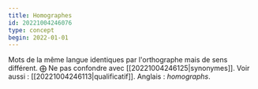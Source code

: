 ```yaml
---
title: Homographes
id: 20221004246076
type: concept
begin: 2022-01-01
---
```


Mots de la même langue identiques par l'orthographe mais de sens différent. ⨁ Ne pas confondre avec [[20221004246125|synonymes]]. Voir aussi : [[20221004246113|qualificatif]]. Anglais : *homographs*.